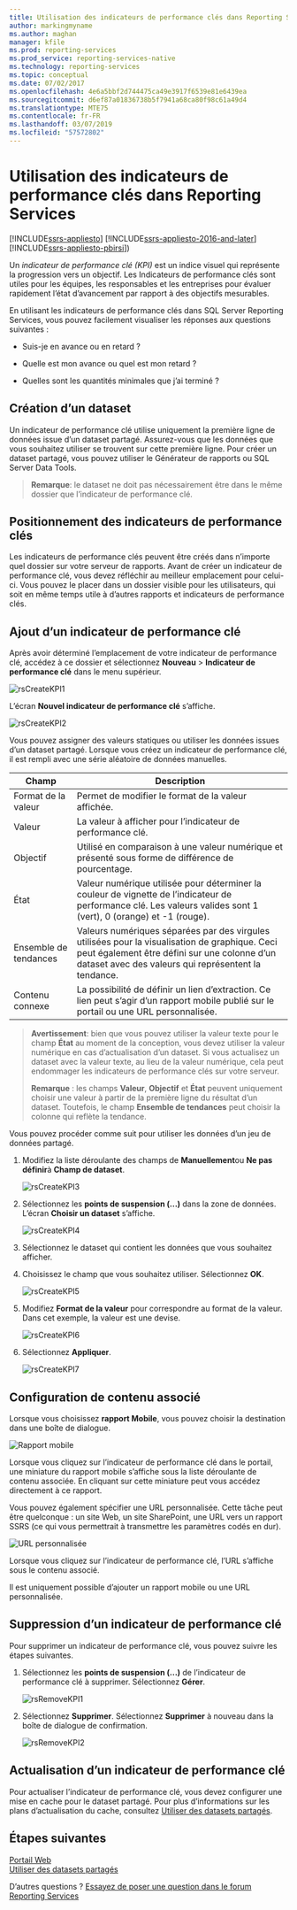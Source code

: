 ```yaml
---
title: Utilisation des indicateurs de performance clés dans Reporting Services | Microsoft Docs
author: markingmyname
ms.author: maghan
manager: kfile
ms.prod: reporting-services
ms.prod_service: reporting-services-native
ms.technology: reporting-services
ms.topic: conceptual
ms.date: 07/02/2017
ms.openlocfilehash: 4e6a5bbf2d744475ca49e3917f6539e81e6439ea
ms.sourcegitcommit: d6ef87a01836738b5f7941a68ca80f98c61a49d4
ms.translationtype: MTE75
ms.contentlocale: fr-FR
ms.lasthandoff: 03/07/2019
ms.locfileid: "57572802"
---
```

# <a name="working-with-kpis-in-reporting-services"></a>Utilisation des indicateurs de performance clés dans Reporting Services

[!INCLUDE[ssrs-appliesto](../includes/ssrs-appliesto.md)] [!INCLUDE[ssrs-appliesto-2016-and-later](../includes/ssrs-appliesto-2016-and-later.md)] [!INCLUDE[ssrs-appliesto-pbirsi](../includes/ssrs-appliesto-pbirs.md)])

Un *indicateur de performance clé (KPI)* est un indice visuel qui représente la progression vers un objectif.  Les Indicateurs de performance clés sont utiles pour les équipes, les responsables et les entreprises pour évaluer rapidement l’état d’avancement par rapport à des objectifs mesurables.
  
En utilisant les indicateurs de performance clés dans SQL Server Reporting Services, vous pouvez facilement visualiser les réponses aux questions suivantes :  
  
- Suis-je en avance ou en retard ?  
  
- Quelle est mon avance ou quel est mon retard ?  
  
- Quelles sont les quantités minimales que j’ai terminé ?  
  
## <a name="creating-a-dataset"></a>Création d’un dataset

Un indicateur de performance clé utilise uniquement la première ligne de données issue d’un dataset partagé. Assurez-vous que les données que vous souhaitez utiliser se trouvent sur cette première ligne. Pour créer un dataset partagé, vous pouvez utiliser le Générateur de rapports ou SQL Server Data Tools.  
  
> **Remarque**: le dataset ne doit pas nécessairement être dans le même dossier que l’indicateur de performance clé.  
  
## <a name="placement-of-kpis"></a>Positionnement des indicateurs de performance clés  
  
Les indicateurs de performance clés peuvent être créés dans n’importe quel dossier sur votre serveur de rapports.  Avant de créer un indicateur de performance clé, vous devez réfléchir au meilleur emplacement pour celui-ci. Vous pouvez le placer dans un dossier visible pour les utilisateurs, qui soit en même temps utile à d’autres rapports et indicateurs de performance clés.  
## <a name="adding-a-kpi"></a>Ajout d’un indicateur de performance clé
  
Après avoir déterminé l’emplacement de votre indicateur de performance clé, accédez à ce dossier et sélectionnez **Nouveau** > **Indicateur de performance clé** dans le menu supérieur.  
  
![rsCreateKPI1](../reporting-services/media/rscreatekpi1.png)  
  
L’écran **Nouvel indicateur de performance clé** s’affiche.  
  
![rsCreateKPI2](../reporting-services/media/rscreatekpi2.png)  
  
Vous pouvez assigner des valeurs statiques ou utiliser les données issues d’un dataset partagé. Lorsque vous créez un indicateur de performance clé, il est rempli avec une série aléatoire de données manuelles.  
  
| Champ | Description |
|-----------------|--------------------------------------------------------------------------------------------------------------------------------------------------|
| Format de la valeur | Permet de modifier le format de la valeur affichée. |
| Valeur | La valeur à afficher pour l’indicateur de performance clé. |
| Objectif | Utilisé en comparaison à une valeur numérique et présenté sous forme de différence de pourcentage. |
| État | Valeur numérique utilisée pour déterminer la couleur de vignette de l’indicateur de performance clé. Les valeurs valides sont 1 (vert), 0 (orange) et -1 (rouge). |
| Ensemble de tendances | Valeurs numériques séparées par des virgules utilisées pour la visualisation de graphique. Ceci peut également être défini sur une colonne d’un dataset avec des valeurs qui représentent la tendance. |
| Contenu connexe | La possibilité de définir un lien d’extraction. Ce lien peut s’agir d’un rapport mobile publié sur le portail ou une URL personnalisée. |
  
> **Avertissement**: bien que vous pouvez utiliser la valeur texte pour le champ **État** au moment de la conception, vous devez utiliser la valeur numérique en cas d’actualisation d’un dataset. Si vous actualisez un dataset avec la valeur texte, au lieu de la valeur numérique, cela peut endommager les indicateurs de performance clés sur votre serveur.  
>
> **Remarque** : les champs **Valeur**, **Objectif** et **État** peuvent uniquement choisir une valeur à partir de la première ligne du résultat d’un dataset. Toutefois, le champ **Ensemble de tendances** peut choisir la colonne qui reflète la tendance.  
  
Vous pouvez procéder comme suit pour utiliser les données d’un jeu de données partagé.
  
1. Modifiez la liste déroulante des champs de **Manuellement**ou **Ne pas définir**à **Champ de dataset**.  
  
    ![rsCreateKPI3](../reporting-services/media/rscreatekpi3.png)  
  
2. Sélectionnez les **points de suspension (...)** dans la zone de données. L’écran **Choisir un dataset** s’affiche.  
  
    ![rsCreateKPI4](../reporting-services/media/rscreatekpi4.png)  
  
3. Sélectionnez le dataset qui contient les données que vous souhaitez afficher.  
  
4. Choisissez le champ que vous souhaitez utiliser. Sélectionnez **OK**.  
  
    ![rsCreateKPI5](../reporting-services/media/rscreatekpi5.png)  
  
5. Modifiez **Format de la valeur** pour correspondre au format de la valeur. Dans cet exemple, la valeur est une devise.  
  
    ![rsCreateKPI6](../reporting-services/media/rscreatekpi6.png)  
  
6. Sélectionnez **Appliquer**.  
  
    ![rsCreateKPI7](../reporting-services/media/rscreatekpi7.png)

## <a name="configuring-related-content"></a>Configuration de contenu associé

Lorsque vous choisissez **rapport Mobile**, vous pouvez choisir la destination dans une boîte de dialogue.

   ![Rapport mobile](media/rscreatekpi-related-content-mobile-report.png)

Lorsque vous cliquez sur l’indicateur de performance clé dans le portail, une miniature du rapport mobile s’affiche sous la liste déroulante de contenu associée. En cliquant sur cette miniature peut vous accédez directement à ce rapport.

Vous pouvez également spécifier une URL personnalisée. Cette tâche peut être quelconque : un site Web, un site SharePoint, une URL vers un rapport SSRS (ce qui vous permettrait à transmettre les paramètres codés en dur).

![URL personnalisée](media/rscreatekpi-related-content-custom-url.png)

Lorsque vous cliquez sur l’indicateur de performance clé, l’URL s’affiche sous le contenu associé.

Il est uniquement possible d’ajouter un rapport mobile ou une URL personnalisée.
  
## <a name="removing-a-kpi"></a>Suppression d’un indicateur de performance clé  
  
Pour supprimer un indicateur de performance clé, vous pouvez suivre les étapes suivantes.
  
1. Sélectionnez les **points de suspension (...)** de l’indicateur de performance clé à supprimer. Sélectionnez **Gérer**.  
  
    ![rsRemoveKPI1](../reporting-services/media/rsremovekpi1.png)  
  
2. Sélectionnez **Supprimer**. Sélectionnez **Supprimer** à nouveau dans la boîte de dialogue de confirmation.  
  
    ![rsRemoveKPI2](../reporting-services/media/rsremovekpi2.png)  
  
## <a name="refreshing-a-kpi"></a>Actualisation d’un indicateur de performance clé  
  
Pour actualiser l’indicateur de performance clé, vous devez configurer une mise en cache pour le dataset partagé. Pour plus d’informations sur les plans d’actualisation du cache, consultez [Utiliser des datasets partagés](../reporting-services/work-with-shared-datasets-web-portal.md).  
  
## <a name="next-steps"></a>Étapes suivantes
  
[Portail Web](../reporting-services/web-portal-ssrs-native-mode.md)  
[Utiliser des datasets partagés](../reporting-services/work-with-shared-datasets-web-portal.md)

D’autres questions ? [Essayez de poser une question dans le forum Reporting Services](https://go.microsoft.com/fwlink/?LinkId=620231)

